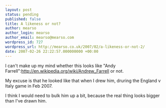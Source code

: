 ```yaml
---
layout: post
status: pending
published: false
title: A likeness or not?
author: mearso
author_login: mearso
author_email: mearso@mearso.com
wordpress_id: 727
wordpress_url: http://mearso.co.uk/2007/02/a-likeness-or-not-2/
date: 2007-02-26 22:22:57.000000000 +00:00
---
```

I can't make up my mind whether this looks like "Andy Farrell":http://en.wikipedia.org/wiki/Andrew_Farrell or not.

My excuse is that he looked like that when I drew him, druring the England v Italy game in Feb 2007.

I think I would need to bulk him up a bit, because the real thing looks bigger than I've drawn him.
